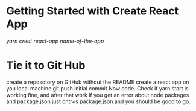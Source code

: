 # Getting Started with Create React App

###### yarn creat react-app name-of-the-app

# Tie it to Git Hub

create a reposotory on GitHub without the README
create a react app on you local machine
git push initial commit
Now code.
Check if yarn start is working fine, and after that work
if you get an error about node packages and package.json just cntr+s package.json and you should be good to go.

